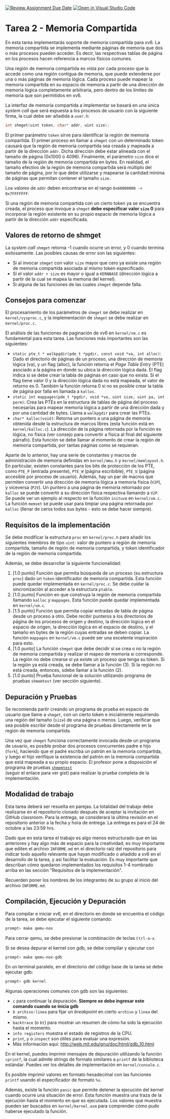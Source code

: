[![Review Assignment Due Date](https://classroom.github.com/assets/deadline-readme-button-24ddc0f5d75046c5622901739e7c5dd533143b0c8e959d652212380cedb1ea36.svg)](https://classroom.github.com/a/xCMIunS_)
[![Open in Visual Studio Code](https://classroom.github.com/assets/open-in-vscode-718a45dd9cf7e7f842a935f5ebbe5719a5e09af4491e668f4dbf3b35d5cca122.svg)](https://classroom.github.com/online_ide?assignment_repo_id=12354872&assignment_repo_type=AssignmentRepo)
# Tarea 2 - Memoria Compartida

En esta tarea implementarás soporte de memoria compartida para xv6. 
La memoria compartida se implementa mediante páginas de memoria que dos o
más procesos pueden acceder. Es decir, las respectivas tablas de página
en los procesos hacen referencia a marcos físicos comunes.

Una región de memoria compartida es vista por cada proceso que la accede
como una región contigua de memoria, que puede extenderse por una o más
páginas de memoria lógica. Cada proceso puede mapear la memoria compartida 
en su espacio de memoria a partir de una dirección de memoria lógica 
completamente arbitraria, pero dentro de los límites de memoria que son
permitidos en xv6.

La interfaz de memoria compartida a implementar se basará en una única _system
call_ que será expuesta a los procesos de usuario con la siguiente firma,
la cual debe ser añadida a `user.h`:

```c
int shmget(uint token, char* addr, uint size);
```

El primer parámetro `token` sirve para identificar la región de memoria
compartida. El primer proceso en llamar a `shmget` con un determinado
token causará que la región de memoria compartida sea creada y mapeada
a partir de la dirección `addr`. Dicha dirección debe estar alineada con 
el tamaño de página (0x1000 ó 4096). Finalmente, el parámetro `size` dice
el tamaño de la región de memoria compartida en bytes. En realidad, el
tamaño efectivo de la región de memoria compartida será múltiplo del 
tamaño de página, por lo que debe utilizarse y mapearse la cantidad mínima 
de páginas que permitan contener el tamaño `size`.

Los valores de `addr` deben encontrarse en el rango `0x60000000 -> 0x7FFFFFFF`.

Si una región de memoria compartida con un cierto token ya se encuentra
creada, el proceso que invoque a `shmget` **debe especificar valor `size` 0** 
para incorporar la región existente en su propio espacio de memoria lógica
a partir de la dirección `addr` especificada.

## Valores de retorno de shmget

La _system call_ `shmget` retorna -1 cuando ocurre un error, y 0 cuando
termina exitosamente. Las posibles causas de error son las siguientes:

* Si al invocar `shmget` con valor `size` mayor que cero ya existe una 
región de memoria compartida asociada al mismo token especificado.
* Si el valor `addr + size` es mayor o igual a `KERNBASE` (dirección lógica
a partir de la cual se mapea la memoria del kernel).
* Si alguna de las funciones de las cuales `shmget` depende falla.

## Consejos para comenzar

El procesamiento de los parámetros de `shmget` se debe realizar en
`kernel/sysproc.c`, y la implementación de `shmget` se debe realizar
en `kernel/proc.c`. 

El análisis de las funciones de paginación de xv6 en `kernel/vm.c` 
es fundamental para esta tarea. Las funciones más importantes son las 
siguientes:

* `static pte_t * walkpgdir(pde_t *pgdir, const void *va, int alloc)`: 
Dado el directorio de páginas de un proceso, una dirección
de memoria lógica (va), y un flag (alloc), la función retorna el _Page Table Entry_ 
(PTE) asociado a la página en donde su ubica la dirección lógica dada.
El flag indica si se debe crear la tabla de páginas en caso que
no exista. Si el flag tiene valor 0 y la dirección lógica dada no está
mapeada, el valor de retorno es 0. También la función retorna 0 si
no es posible crear la tabla de página por falla en llamada a `kalloc`. 
* `static int mappages(pde_t *pgdir, void *va, uint size, uint pa, int perm)`: Crea las PTEs en la estructura de tablas de página del proceso 
necesarias para mapear memoria lógica a partir de una dirección dada y por 
una cantidad de bytes. Llama a `walkpgdir` para crear las PTEs.
* `char* kalloc(void)`: Retorna un puntero a una página de memoria obtenida desde
la estructura de marcos libres (esta función está en `kernel/kalloc.c`).
La dirección de la página retornada por la función es lógica, no física 
(ver consejo para convertir a física al final del siguiente párrafo). 
Esta función se debe llamar al momento de crear la región de memoria 
compartida, por tantas páginas como se requieran.

Aparte de lo anterior, hay una serie de constantes y macros de administración
de memoria definidas en `kernel/mmu.h` y `kernel/memlayout.h`. En particular,
existen constantes para los bits de protección de los PTE, como `PTE_P` 
(entrada presente), `PTE_W` (página escribible), `PTE_U` (página accesible
por proceso de usuario). Además, hay un par de macros que permiten convertir
una dirección de memoria lógica a memoria física (`V2P`), y viceversa (`P2V`).
Un puntero a una página de memoria retornado por `kalloc` se puede convertir
a su dirección física respectiva llamando a `V2P`. Se puede ver un ejemplo
al respecto en la función `inituvm` en `kernel/vm.c`. La función `memset`
se puede usar para limpiar una página retornada por `kalloc` (llenar de ceros
todos sus bytes - esto se debe hacer siempre).

## Requisitos de la implementación

Se debe modificar la estructura `proc` en `kernel/proc.h` para añadir
los siguientes miembros de tipo `uint`: valor de puntero a región de memoria 
compartida, tamaño de región de memoria compartida, y token identificador 
de la región de memoria compartida.

Además, se debe desarrollar la siguiente funcionalidad:

1. [1.0 punto] Función que permita búsqueda de un proceso (su estructura `proc`) dado
un `token` identificador de memoria compartida. Esta función puede quedar
implementada en `kernel/proc.c`. Se debe cuidar la sincronización al
acceder a la estructura `ptable`.
2. [1.0 punto] Función en que construya la región de memoria compartida 
llamando `kalloc` y `mappages`. Esta función puede quedar implementada en `kernel/vm.c`.
3. [1.5 punto] Función que permita copiar entradas de tabla de página desde un proceso
a otro. Debe recibir punteros a los directorios de página de los procesos
de origen y destino, la dirección lógica en el espacio de origen, la
dirección lógica en el espacio de destino, y el tamaño en bytes de la región 
cuyas entradas se deben copiar. La función `mappages` en `kernel/vm.c` puede
ser una excelente inspiración para esto.
4. [1.0 punto] La función `shmget` que debe decidir si se crea o no la región
de memoria compartida y realizar el mapeo de memoria si corresponde. 
La región no debe crearse si ya existe un  proceso que tenga su token. Si la 
región ya está creada, se debe llamar a la función (3). Si la región no está
creada, entonces, sdebe llamar a la función (2).
5. [1.0 punto] Prueba funcional de la solución utilizando programa de pruebas 
`shmemtest` (ver sección siguiente).

## Depuración y Pruebas

Se recomienda partir creando un programa de prueba en espacio de usuario que
llame a `shmget`, con un cierto token e inicialmente requiriendo una región
del tamaño (`size`) de una página o menos. Luego, verificar que sea posible 
escribir desde el programa de pruebas directamente en la región de memoria 
compartida.

Una vez que `shmget` funciona correctamente invocada desde un programa de
usuario, es posible probar dos procesos concurrentes padre e hijo (`fork`), 
haciendo que el padre escriba un patrón en la memoria compartida, y luego 
el hijo verifique la existencia del patrón en la memoria compartida que está 
mapeada a su propio espacio. El profesor pone a disposición el programa de 
pruebas [`shmemtest`](https://gist.github.com/claudio-alvarez/7789178c5efc4b7fb843a0f39aadd8a4)  
(seguir el enlace para ver gist) para realizar la prueba completa de 
la implementación.

## Modalidad de trabajo

Esta tarea deberá ser resuelta en parejas. La totalidad del trabajo debe
realizarse en el repositorio clonado después de aceptar la invitación en GitHub
classroom. Para la entrega, se considerará la última revisión en el repositorio
anterior a la fecha y hora de entrega. La entrega es para el 24 de octubre a las
23:59 hrs.

Dado que en esta tarea el trabajo es algo menos estructurado que en las anteriores
y hay algo más de espacio para la creatividad, es muy importante que editen el 
archivo `INFORME.md` en el directorio raíz del repositorio para indicar todo aquello
relevante que hayan modificado o añadido a xv6 en el desarrollo de la tarea, y así
facilitar la evaluación. Es muy importante que describan cómo quedaron implementados
los requisitos 1-4 nombrado arriba en las sección "Requisitos de la implementación".

Recuerden poner los nombres de los integrantes de su grupo al inicio del archivo
`INFORME.md`.

## Compilación, Ejecución y Depuración

Para compilar e iniciar xv6, en el directorio en donde se encuentra el código
de la tarea, se debe ejecutar el siguiente comando:

```sh 
prompt> make qemu-nox 
```

Para cerrar qemu, se debe presionar la combinación de teclas `Ctrl-a-x`.

Si se desea depurar el kernel con gdb, se debe compilar y ejecutar con 

```sh 
prompt> make qemu-nox-gdb
```

En un terminal paralelo, en el directorio del código base de la tarea se debe
ejecutar gdb:

```sh
prompt> gdb kernel
```

Algunas operaciones comunes con gdb son las siguientes:

* `c` para continuar la depuración. **Siempre se debe ingresar este comando
  cuando se inicia gdb**
* `b archivo:linea` para fijar un _breakpoint_ en cierto `archivo` y `linea`
  del mismo.
* `backtrace` (o `bt`) para mostrar un resumen de cómo ha sido la ejecución
  hasta el momento.
* `info registers` muestra el estado de registros de la CPU.
* `print`, `p` o `inspect` son útiles para evaluar una expresión.
*  Más información aquí: http://web.mit.edu/gnu/doc/html/gdb_10.html

En el kernel, puedes imprimir mensajes de depuración utilizando la función
`cprintf`, la cual admite strings de formato similares a `printf` de la biblioteca
estándar. Puedes ver los detalles de implementación en `kernel/console.c`.

Es posible imprimir valores en formato hexadecimal con las funciones `printf`
usando el especificador de formato `%x`.

Además, existe la función `panic` que permite detener la ejecución del kernel
cuando ocurre una situación de error. Esta función muestra una traza de la ejecución
hasta el momento en que es ejecutada. Los valores que muestra pueden ser
buscados en `kernel/kernel.asm` para comprender cómo pudo haberse
ejecutado la función.

